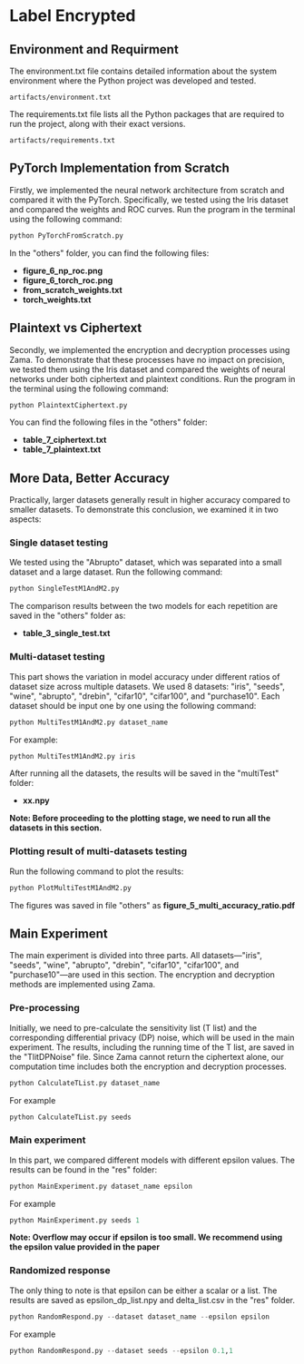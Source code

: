 
# Label Encrypted

## Environment and Requirment
The environment.txt file contains detailed information about the system environment where the Python project was developed and tested. 
```
artifacts/environment.txt
```
The requirements.txt file lists all the Python packages that are required to run the project, along with their exact versions. 
```
artifacts/requirements.txt
```
## PyTorch Implementation from Scratch
Firstly, we implemented the neural network architecture from scratch and compared it with the PyTorch. Specifically, we tested using the Iris dataset and compared the weights and ROC curves. Run the program in the terminal using the following command:

```python
python PyTorchFromScratch.py
```
In the "others" folder, you can find the following files:
- **figure_6_np_roc.png**
- **figure_6_torch_roc.png**
- **from_scratch_weights.txt**
- **torch_weights.txt**

## Plaintext vs Ciphertext
Secondly, we implemented the encryption and decryption processes using Zama. To demonstrate that these processes have no impact on precision, we tested them using the Iris dataset and compared the weights of neural networks under both ciphertext and plaintext conditions. Run the program in the terminal using the following command:

```python
python PlaintextCiphertext.py
```
You can find the following files in the "others" folder:
- **table_7_ciphertext.txt**
- **table_7_plaintext.txt**

## More Data, Better Accuracy
Practically, larger datasets generally result in higher accuracy compared to smaller datasets. To demonstrate this conclusion, we examined it in two aspects:
### Single dataset testing 
We tested using the "Abrupto" dataset, which was separated into a small dataset and a large dataset. Run the following command:
```python
python SingleTestM1AndM2.py
```
The comparison results between the two models for each repetition are saved in the "others" folder as:
- **table_3_single_test.txt**
### Multi-dataset testing 
This part shows the variation in model accuracy under different ratios of dataset size across multiple datasets. We used 8 datasets: "iris", "seeds", "wine", "abrupto", "drebin", "cifar10", "cifar100", and "purchase10". Each dataset should be input one by one using the following command:
```python
python MultiTestM1AndM2.py dataset_name
```
For example:
```python
python MultiTestM1AndM2.py iris
```
After running all the datasets, the results will be saved in the "multiTest" folder:
- **xx.npy**

**Note: Before proceeding to the plotting stage, we need to run all the datasets in this section.**
### Plotting result of multi-datasets testing
Run the following command to plot the results:
```python
python PlotMultiTestM1AndM2.py
```
The figures was saved in file "others" as **figure_5_multi_accuracy_ratio.pdf**
## Main Experiment 
The main experiment is divided into three parts. All datasets—"iris", "seeds", "wine", "abrupto", "drebin", "cifar10", "cifar100", and "purchase10"—are used in this section. The encryption and decryption methods are implemented using Zama.
### Pre-processing
Initially, we need to pre-calculate the sensitivity list (T list) and the corresponding differential privacy (DP) noise, which will be used in the main experiment. The results, including the running time of the T list, are saved in the "TlitDPNoise" file. Since Zama cannot return the ciphertext alone, our computation time includes both the encryption and decryption processes.
```python
python CalculateTList.py dataset_name
```
For example
```python
python CalculateTList.py seeds
```
### Main experiment
In this part, we compared different models with different epsilon values. The results can be found in the "res" folder:
```python
python MainExperiment.py dataset_name epsilon
```
For example
```python
python MainExperiment.py seeds 1
```
**Note: Overflow may occur if epsilon is too small. We recommend using the epsilon value provided in the paper**
### Randomized response
The only thing to note is that epsilon can be either a scalar or a list. The results are saved as epsilon_dp_list.npy and delta_list.csv in the "res" folder.
```python
python RandomRespond.py --dataset dataset_name --epsilon epsilon
```
For example
```python
python RandomRespond.py --dataset seeds --epsilon 0.1,1
```




